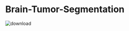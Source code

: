 # Brain-Tumor-Segmentation

![download](https://github.com/user-attachments/assets/ac4688da-d944-4f33-90c1-dba006b0d42d)
